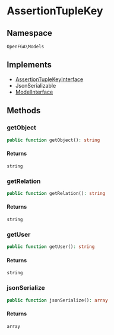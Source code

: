 # AssertionTupleKey


## Namespace
`OpenFGA\Models`

## Implements
* [AssertionTupleKeyInterface](Models/AssertionTupleKeyInterface.md)
* JsonSerializable
* [ModelInterface](Models/ModelInterface.md)

## Methods
### getObject

```php
public function getObject(): string
```



#### Returns
`string` 

### getRelation

```php
public function getRelation(): string
```



#### Returns
`string` 

### getUser

```php
public function getUser(): string
```



#### Returns
`string` 

### jsonSerialize

```php
public function jsonSerialize(): array
```



#### Returns
`array` 

